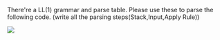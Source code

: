 There're a LL(1) grammar and parse table. Please use these to parse the following code. (write all the parsing steps(Stack,Input,Apply Rule))

![](http://i.imgur.com/ouAkBHx.png)
